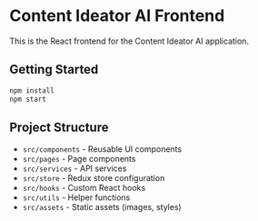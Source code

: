 # Content Ideator AI Frontend

This is the React frontend for the Content Ideator AI application.

## Getting Started

```bash
npm install
npm start
```

## Project Structure

- `src/components` - Reusable UI components
- `src/pages` - Page components
- `src/services` - API services
- `src/store` - Redux store configuration
- `src/hooks` - Custom React hooks
- `src/utils` - Helper functions
- `src/assets` - Static assets (images, styles)
